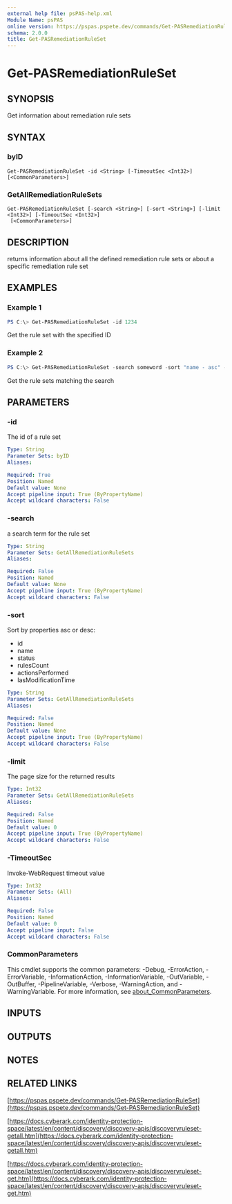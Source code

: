 ```yaml
---
external help file: psPAS-help.xml
Module Name: psPAS
online version: https://pspas.pspete.dev/commands/Get-PASRemediationRuleSet
schema: 2.0.0
title: Get-PASRemediationRuleSet
---
```


# Get-PASRemediationRuleSet

## SYNOPSIS

Get information about remediation rule sets

## SYNTAX

### byID
```
Get-PASRemediationRuleSet -id <String> [-TimeoutSec <Int32>] [<CommonParameters>]
```

### GetAllRemediationRuleSets
```
Get-PASRemediationRuleSet [-search <String>] [-sort <String>] [-limit <Int32>] [-TimeoutSec <Int32>]
 [<CommonParameters>]
```

## DESCRIPTION

returns information about all the defined remediation rule sets or about a specific remediation rule set

## EXAMPLES

### Example 1

```powershell
PS C:\> Get-PASRemediationRuleSet -id 1234
```

Get the rule set with the specified ID

### Example 2

```powershell
PS C:\> Get-PASRemediationRuleSet -search someword -sort "name - asc" -limit 10
```

Get the rule sets matching the search

## PARAMETERS

### -id

The id of a rule set

```yaml
Type: String
Parameter Sets: byID
Aliases:

Required: True
Position: Named
Default value: None
Accept pipeline input: True (ByPropertyName)
Accept wildcard characters: False
```

### -search

a search term for the rule set

```yaml
Type: String
Parameter Sets: GetAllRemediationRuleSets
Aliases:

Required: False
Position: Named
Default value: None
Accept pipeline input: True (ByPropertyName)
Accept wildcard characters: False
```

### -sort

Sort by properties asc or desc:

- id
- name
- status
- rulesCount
- actionsPerformed
- lasModificationTime

```yaml
Type: String
Parameter Sets: GetAllRemediationRuleSets
Aliases:

Required: False
Position: Named
Default value: None
Accept pipeline input: True (ByPropertyName)
Accept wildcard characters: False
```

### -limit

The page size for the returned results

```yaml
Type: Int32
Parameter Sets: GetAllRemediationRuleSets
Aliases:

Required: False
Position: Named
Default value: 0
Accept pipeline input: True (ByPropertyName)
Accept wildcard characters: False
```

### -TimeoutSec

Invoke-WebRequest timeout value

```yaml
Type: Int32
Parameter Sets: (All)
Aliases:

Required: False
Position: Named
Default value: 0
Accept pipeline input: False
Accept wildcard characters: False
```

### CommonParameters
This cmdlet supports the common parameters: -Debug, -ErrorAction, -ErrorVariable, -InformationAction, -InformationVariable, -OutVariable, -OutBuffer, -PipelineVariable, -Verbose, -WarningAction, and -WarningVariable. For more information, see [about_CommonParameters](http://go.microsoft.com/fwlink/?LinkID=113216).

## INPUTS

## OUTPUTS

## NOTES

## RELATED LINKS

[https://pspas.pspete.dev/commands/Get-PASRemediationRuleSet](https://pspas.pspete.dev/commands/Get-PASRemediationRuleSet)

[https://docs.cyberark.com/identity-protection-space/latest/en/content/discovery/discovery-apis/discoveryruleset-getall.htm](https://docs.cyberark.com/identity-protection-space/latest/en/content/discovery/discovery-apis/discoveryruleset-getall.htm)

[https://docs.cyberark.com/identity-protection-space/latest/en/content/discovery/discovery-apis/discoveryruleset-get.htm](https://docs.cyberark.com/identity-protection-space/latest/en/content/discovery/discovery-apis/discoveryruleset-get.htm)

